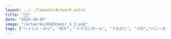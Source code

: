 ```yaml
---
layout: ../../layouts/Artwork.astro
title: "🦎🐇"
date: "2025-10-05"
image: "/artworks/0505hamir_S_2.png"
tags: ["ヘイミル・ロゥ", "伺か", "ドラゴンガール", "うちのこ", "つの","バニーガール"]
---
```


